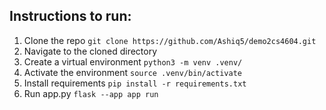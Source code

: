 ## Instructions to run:
1. Clone the repo
   `git clone https://github.com/Ashiq5/demo2cs4604.git`
2. Navigate to the cloned directory
3. Create a virtual environment
    `python3 -m venv .venv/`
4. Activate the environment
    `source .venv/bin/activate`
5. Install requirements
    `pip install -r requirements.txt`
6. Run app.py
   `flask --app app run`